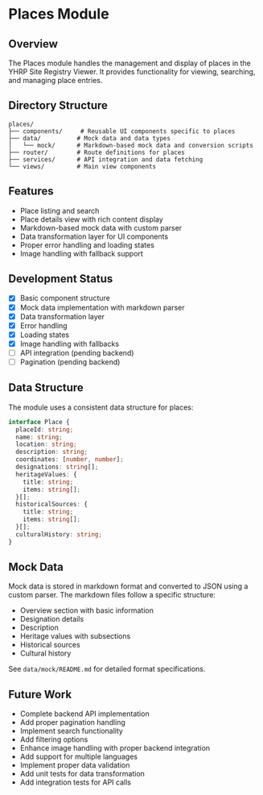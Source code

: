 # Places Module

## Overview

The Places module handles the management and display of places in the YHRP Site Registry Viewer. It provides functionality for viewing, searching, and managing place entries.

## Directory Structure

```
places/
├── components/     # Reusable UI components specific to places
├── data/          # Mock data and data types
│   └── mock/      # Markdown-based mock data and conversion scripts
├── router/        # Route definitions for places
├── services/      # API integration and data fetching
└── views/         # Main view components
```

## Features

- Place listing and search
- Place details view with rich content display
- Markdown-based mock data with custom parser
- Data transformation layer for UI components
- Proper error handling and loading states
- Image handling with fallback support

## Development Status

- [x] Basic component structure
- [x] Mock data implementation with markdown parser
- [x] Data transformation layer
- [x] Error handling
- [x] Loading states
- [x] Image handling with fallbacks
- [ ] API integration (pending backend)
- [ ] Pagination (pending backend)

## Data Structure

The module uses a consistent data structure for places:

```typescript
interface Place {
  placeId: string;
  name: string;
  location: string;
  description: string;
  coordinates: [number, number];
  designations: string[];
  heritageValues: {
    title: string;
    items: string[];
  }[];
  historicalSources: {
    title: string;
    items: string[];
  }[];
  culturalHistory: string;
}
```

## Mock Data

Mock data is stored in markdown format and converted to JSON using a custom parser. The markdown files follow a specific structure:

- Overview section with basic information
- Designation details
- Description
- Heritage values with subsections
- Historical sources
- Cultural history

See `data/mock/README.md` for detailed format specifications.

## Future Work

- Complete backend API implementation
- Add proper pagination handling
- Implement search functionality
- Add filtering options
- Enhance image handling with proper backend integration
- Add support for multiple languages
- Implement proper data validation
- Add unit tests for data transformation
- Add integration tests for API calls
